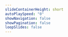 ```yaml
---
slideContainerHeight: short
autoPlaySpeed: "0"
showNavigation: false
showPagination: false
loopSlides: false
---
```

